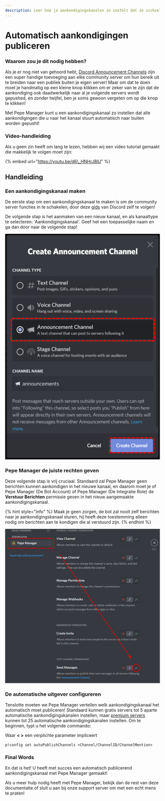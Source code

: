 ```yaml
---
description: Leer hoe je aankondigingskanalen zo instelt dat ze zichzelf automatisch publiceren!
---
```


# Automatisch aankondigingen publiceren

### Waarom zou je dit nodig hebben?

Als je er nog niet van gehoord hebt, [Discord Announcement Channels](https://support.discord.com/hc/en-us/articles/360032008192-Announcement-Channels-) zijn een super handige toevoeging aan elke community server om hun bereik uit te breiden naar een publiek buiten je eigen server! Maar om dat te doen moet je handmatig op een kleine knop klikken om er zeker van te zijn dat de aankondiging ook daadwerkelijk naar al je volgende servers wordt gepushed, en zonder twijfel, ben je soms gewoon vergeten om op die knop te klikken!

Met Pepe Manager kunt u een aankondigingskanaal zo instellen dat alle aankondigingen die u naar het kanaal stuurt automatisch naar buiten worden gepusht! 

### Video-handleiding

Als u geen zin heeft om lang te lezen, hebben wij een video tutorial gemaakt die makkelijk te volgen moet zijn:

{% embed url="https://youtu.be/d6\_HNHrJ8lU" %}

## Handleiding

### Een aankondigingskanaal maken

De eerste stap om een aankondigingskanaal te maken is om de community server functies in te schakelen, door deze [gids](https://support.discord.com/hc/en-us/articles/360047132851-Enabling-Your-Community-Server) van Discord zelf te volgen!

De volgende stap is het aanmaken van een nieuw kanaal, en als kanaaltype te selecteren: 'Aankondigingskanaal'. Geef het een toepasselijke naam en ga dan door naar de volgende stap!

![](../.gitbook/assets/kzgyljb.png)

### Pepe Manager de juiste rechten geven

Deze volgende stap is vrij cruciaal. Standaard zal Pepe Manager geen berichten kunnen aankondigen in het nieuwe kanaal, en daarom moet je of Pepe Manager (De Bot Account) of Pepe Manager (De Integratie Role) de **Verstuur Berichten** permissie geven in het nieuw aangemaakte aankondigingskanaal.

{% hint style="info" %}
Maak je geen zorgen, de bot zal nooit zelf berichten naar je aankondigingskanaal sturen, hij heeft deze toestemming alleen nodig om berichten aan te kondigen die al verstuurd zijn.
{% endhint %}

![](../.gitbook/assets/ligkvrd.png)

### De automatische uitgever configureren

Tenslotte moeten we Pepe Manager vertellen welk aankondigingskanaal het automatisch moet publiceren! Standaard kunnen gratis servers tot 5 aparte automatische aankondigingskanalen instellen, maar [premium servers](../information/patreon-perks.md) kunnen tot 25 automatische aankondigingskanalen instellen. Om te beginnen, typt u het volgende commando:

Waar **&lt; &gt;** een verplichte parameter impliceert

```text
p!config set autoPublishChannels <Channel/ChannelID/ChannelMention>
```

### Final Words

En dat is het! U heeft met succes een automatisch publicerend aankondigingskanaal met Pepe Manager gemaakt!

Als u meer hulp nodig heeft met Pepe Manager, bekijk dan de rest van deze documentatie of sluit u aan bij onze support server om met een echt mens te praten!

